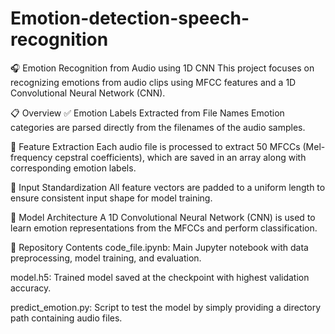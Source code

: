 # Emotion-detection-speech-recognition
🎧 Emotion Recognition from Audio using 1D CNN
This project focuses on recognizing emotions from audio clips using MFCC features and a 1D Convolutional Neural Network (CNN).

📋 Overview
✅ Emotion Labels Extracted from File Names
Emotion categories are parsed directly from the filenames of the audio samples.

🎵 Feature Extraction
Each audio file is processed to extract 50 MFCCs (Mel-frequency cepstral coefficients), which are saved in an array along with corresponding emotion labels.

📏 Input Standardization
All feature vectors are padded to a uniform length to ensure consistent input shape for model training.

🧠 Model Architecture
A 1D Convolutional Neural Network (CNN) is used to learn emotion representations from the MFCCs and perform classification.

📁 Repository Contents
code_file.ipynb: Main Jupyter notebook with data preprocessing, model training, and evaluation.

model.h5: Trained model saved at the checkpoint with highest validation accuracy.

predict_emotion.py: Script to test the model by simply providing a directory path containing audio files.
